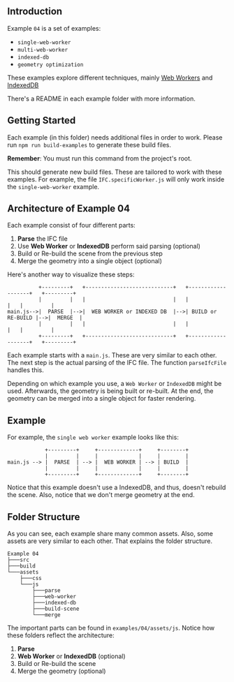 ## Introduction

Example `04` is a set of examples:

- `single-web-worker`
- `multi-web-worker`
- `indexed-db`
- `geometry optimization`

These examples explore different techniques, mainly [Web Workers](https://developer.mozilla.org/en-US/docs/Web/API/Web_Workers_API/Using_web_workers) and [IndexedDB](https://developer.mozilla.org/en-US/docs/Web/API/IndexedDB_API/Using_IndexedDB)

There's a README in each example folder with more information.

## Getting Started

Each example (in this folder) needs additional files in order to work.
Please run `npm run build-examples` to generate these build files.

**Remember**: You must run this command from the project's root.

This should generate new build files. These are tailored to work with these examples.
For example, the file `IFC.specificWorker.js` will only work inside the `single-web-worker` example.

## Architecture of Example 04

Each example consist of four different parts:

1. **Parse** the IFC file
2. Use **Web Worker** or **IndexedDB** perform said parsing (optional)
3. Build or Re-build the scene from the previous step
4. Merge the geometry into a single object (optional)

Here's another way to visualize these steps:

```
          +---------+   +----------------------------+   +-------------------+   +---------+
          |         |   |                            |   |                   |   |         |
main.js-->|  PARSE  |-->|  WEB WORKER or INDEXED DB  |-->| BUILD or RE-BUILD |-->|  MERGE  |
          |         |   |                            |   |                   |   |         |
          +---------+   +----------------------------+   +-------------------+   +---------+
```

Each example starts with a `main.js`. These are very similar to each other. The next step is the actual parsing of the IFC file. The function `parseIfcFile` handles this.

Depending on which example you use, a `Web Worker` or `IndexedDB` might be used. Afterwards, the geometry is being built or re-built. At the end, the geometry can be merged into a single object for faster rendering.

## Example

For example, the `single web worker` example looks like this:

```
            +---------+     +-------------+     +--------+
            |         |     |             |     |        |
main.js --> |  PARSE  | --> |  WEB WORKER | --> | BUILD  |
            |         |     |             |     |        |
            +---------+     +-------------+     +--------+
```

Notice that this example doesn't use a IndexedDB, and thus, doesn't rebuild the scene. Also, notice that we don't merge geometry at the end.

## Folder Structure

As you can see, each example share many common assets. Also, some assets are very similar to each other.
That explains the folder structure.

```
Example 04
├───src
├───build
└───assets
    ├───css
    └───js
        ├───parse
        ├───web-worker
        ├───indexed-db
        ├───build-scene
        └───merge
```

The important parts can be found in `examples/04/assets/js`.
Notice how these folders reflect the architecture:

1. **Parse**
2. **Web Worker** or **IndexedDB** (optional)
3. Build or Re-build the scene
4. Merge the geometry (optional)
